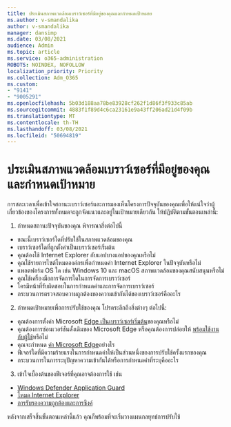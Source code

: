 ```yaml
---
title: ประเมินสภาพแวดล้อมเบราว์เซอร์ที่มีอยู่ของคุณและกําหนดเป้าหมาย
ms.author: v-smandalika
author: v-smandalika
manager: dansimp
ms.date: 03/08/2021
audience: Admin
ms.topic: article
ms.service: o365-administration
ROBOTS: NOINDEX, NOFOLLOW
localization_priority: Priority
ms.collection: Adm_O365
ms.custom:
- "9141"
- "9005291"
ms.openlocfilehash: 5b03d188aa78be83928cf262f1d86f3f933c85ab
ms.sourcegitcommit: 4883f1f89d4c6ca23161e9a43ff206ad21d4f09b
ms.translationtype: MT
ms.contentlocale: th-TH
ms.lasthandoff: 03/08/2021
ms.locfileid: "50694819"
---
```

# <a name="evaluate-your-existing-browser-environment-and-define-goals"></a>ประเมินสภาพแวดล้อมเบราว์เซอร์ที่มีอยู่ของคุณและกําหนดเป้าหมาย

การสละเวลาเพื่อเข้าใจสถานะเบราว์เซอร์และการมองเห็นโครงการปัจจุบันของคุณเพื่อให้แน่ใจว่าผู้เกี่ยวข้องของโครงการทั้งหมดจะถูกจัดแนวและอยู่ในเป้าหมายเดียวกัน ให้ปฏิบัติตามขั้นตอนเหล่านี้:

1. กําหนดสถานะปัจจุบันของคุณ พิจารณาสิ่งต่อไปนี้
- ขณะนี้เบราว์เซอร์ใดที่ปรับใช้ในสภาพแวดล้อมของคุณ
- เบราว์เซอร์ใดที่ถูกตั้งค่าเป็นเบราว์เซอร์เริ่มต้น
- คุณต้องใช้ Internet Explorer กับแอปบางแอปของคุณหรือไม่
- คุณใช้รายการไซต์โหมดองค์กรเพื่อกําหนดค่า Internet Explorer ในปัจจุบันหรือไม่
- แพลตฟอร์ม OS ใด เช่น Windows 10 และ macOS สภาพแวดล้อมของคุณสนับสนุนหรือไม่
- คุณใช้เครื่องมือการจัดการใดในการจัดการเบราว์เซอร์
- ใครมีหน้าที่รับผิดชอบในการกําหนดค่าและการจัดการเบราว์เซอร์
- กระบวนการตรวจสอบความถูกต้องของความเข้ากันได้ของเบราว์เซอร์คืออะไร
2. กําหนดเป้าหมายเพื่อการปรับใช้ของคุณ โปรดระลึกถึงสิ่งต่างๆ ต่อไปนี้:
- คุณต้องการตั้งค่า Microsoft [Edge เป็นเบราว์เซอร์เริ่มต้น](https://docs.microsoft.com/DeployEdge/edge-default-browser)ของคุณหรือไม่
- คุณต้องการซ่อนเวอร์ชันดั้งเดิมของ Microsoft Edge หรือคุณต้องการปล่อยให้ [พร้อมใช้งานกับผู้ใช้](https://docs.microsoft.com/DeployEdge/microsoft-edge-sysupdate-access-old-edge)หรือไม่
- คุณจะกําหนด [ค่า Microsoft Edge](https://docs.microsoft.com/DeployEdge/configure-microsoft-edge)อย่างไร
- ฟีเจอร์ใดที่มีความร้ายแรงในการกําหนดค่าให้เป็นส่วนหนึ่งของการปรับใช้ครั้งแรกของคุณ
- กระบวนการในการระบุปัญหาความเข้ากันได้หรือการกําหนดค่าที่ระบุคืออะไร
3. เข้าใจเบื้องต้นของฟีเจอร์ที่คุณอาจต้องการใช้ เช่น
- [Windows Defender Application Guard](https://docs.microsoft.com/windows/security/threat-protection/microsoft-defender-application-guard/reqs-md-app-guard)
- [โหมด Internet Explorer](https://docs.microsoft.com/DeployEdge/edge-ie-mode)
- [การรับรองความถูกต้องและการซิงค์](https://docs.microsoft.com/DeployEdge/microsoft-edge-security-identity)

หลังจากเสร็จสิ้นขั้นตอนเหล่านี้แล้ว คุณก็พร้อมที่จะเริ่มวางแผนกลยุทธ์การปรับใช้
